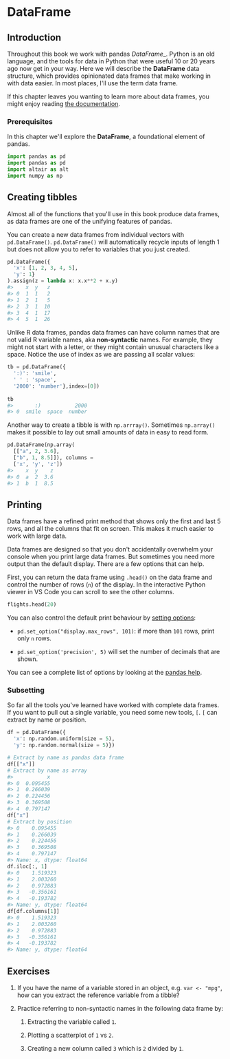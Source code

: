 # DataFrame

## Introduction

Throughout this book we work with pandas _DataFrame__. Python is an old language, and the tools for data in Python that were useful 10 or 20 years ago now get in your way. Here we will describe the __DataFrame__ data structure, which provides opinionated data frames that make working in with data easier. In most places, I'll use the term data frame.

If this chapter leaves you wanting to learn more about data frames, you might enjoy reading [the documentation](https://pandas.pydata.org/pandas-docs/stable/reference/api/pandas.DataFrame.html).

### Prerequisites

In this chapter we'll explore the __DataFrame__, a foundational element of pandas.


```python
import pandas as pd
import pandas as pd
import altair as alt
import numpy as np
```

## Creating tibbles

Almost all of the functions that you'll use in this book produce data frames, as data frames are one of the unifying features of pandas. 

You can create a new data frames from individual vectors with `pd.DataFrame()`. `pd.DataFrame()` will automatically recycle inputs of length 1 but does not allow you to refer to variables that you just created.


```python
pd.DataFrame({
  'x': [1, 2, 3, 4, 5],
  'y': 1}
).assign(z = lambda x: x.x**2 + x.y)
#>    x  y   z
#> 0  1  1   2
#> 1  2  1   5
#> 2  3  1  10
#> 3  4  1  17
#> 4  5  1  26
```

Unlike R data frames, pandas data frames can have column names that are not valid R variable names, aka __non-syntactic__ names. For example, they might not start with a letter, or they might contain unusual characters like a space. Notice the use of index as we are passing all scalar values:


```python
tb = pd.DataFrame({
  ':)': 'smile',
  ' ' : 'space',
  '2000': 'number'},index=[0])
  
tb
#>       :)           2000
#> 0  smile  space  number
```

Another way to create a tibble is with `np.arrray()`.  Sometimes `np.array()` makes it possible to lay out small amounts of data in easy to read form.


```python
pd.DataFrame(np.array(
  [["a", 2, 3.6], 
  ["b", 1, 8.5]]), columns = 
  ['x', 'y', 'z'])
#>    x  y    z
#> 0  a  2  3.6
#> 1  b  1  8.5
```

## Printing

Data frames have a refined print method that shows only the first and last 5 rows, and all the columns that fit on screen. This makes it much easier to work with large data. 

Data frames are designed so that you don't accidentally overwhelm your console when you print large data frames. But sometimes you need more output than the default display. There are a few options that can help.

First, you can return the data frame using  `.head()` on the data frame and control the number of rows (`n`) of the display. In the interactive Python viewer in VS Code you can scroll to see the other columns.


```python
flights.head(20)
```

You can also control the default print behaviour by [setting options](https://pandas.pydata.org/pandas-docs/stable/user_guide/options.html):

* `pd.set_option("display.max_rows", 101)`: if more than `101`
  rows, print only `n` rows. 
  
* `pd.set_option('precision', 5)` will set the number of decimals that are shown. 

You can see a complete list of options by looking at the [pandas help](https://pandas.pydata.org/pandas-docs/stable/user_guide/options.html).

### Subsetting

So far all the tools you've learned have worked with complete data frames. If you want to pull out a single variable, you need some new tools, `[`. `[` can extract by name or position.


```python
df = pd.DataFrame({
  'x': np.random.uniform(size = 5),
  'y': np.random.normal(size = 5)})

# Extract by name as pandas data frame
df[["x"]]
# Extract by name as array
#>           x
#> 0  0.095455
#> 1  0.266039
#> 2  0.224456
#> 3  0.369508
#> 4  0.797147
df["x"]
# Extract by position
#> 0    0.095455
#> 1    0.266039
#> 2    0.224456
#> 3    0.369508
#> 4    0.797147
#> Name: x, dtype: float64
df.iloc[:, 1]
#> 0    1.519323
#> 1    2.003260
#> 2    0.972883
#> 3   -0.356161
#> 4   -0.193782
#> Name: y, dtype: float64
df[df.columns[1]]
#> 0    1.519323
#> 1    2.003260
#> 2    0.972883
#> 3   -0.356161
#> 4   -0.193782
#> Name: y, dtype: float64
```



## Exercises


1.  If you have the name of a variable stored in an object, e.g. `var <- "mpg"`,
    how can you extract the reference variable from a tibble?

1.  Practice referring to non-syntactic names in the following data frame by:

    1.  Extracting the variable called `1`.

    1.  Plotting a scatterplot of `1` vs `2`.

    1.  Creating a new column called `3` which is `2` divided by `1`.
        

